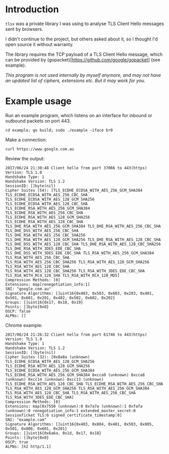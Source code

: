 # Introduction

`tlsx` was a private library I was using to analyse TLS Client Hello messages sent by browsers.

I didn't continue to the project, but others asked about it, so I thought I'd open source it without warranty.

The library requires the TCP payload of a TLS Client Hello message, which can be provided by
(gopacket)[https://github.com/google/gopacket] (see example).

*This program is not used internally by myself anymore, and may not have an updated list of ciphers, extensions etc. But
it may work for you.*

# Example usage

Run an example program, which listens on an interface for inbound or outbound packets on port 443.

```
cd example; go build; sudo ./example -iface br0
```

Make a connection:

```
curl https://www.google.com.au
```

Review the output:

```
2017/06/24 21:30:48 Client hello from port 37066 to 443(https)
Version: TLS 1.0
Handshake Type: 1
Handshake Version: TLS 1.2
SessionID: []byte(nil)
Cipher Suites (54): [TLS_ECDHE_ECDSA_WITH_AES_256_GCM_SHA384 TLS_ECDHE_ECDSA_WITH_AES_256_CBC_SHA
TLS_ECDHE_ECDSA_WITH_AES_128_GCM_SHA256 TLS_ECDHE_ECDSA_WITH_AES_128_CBC_SHA TLS_ECDHE_RSA_WITH_AES_256_GCM_SHA384
TLS_ECDHE_RSA_WITH_AES_256_CBC_SHA TLS_ECDHE_RSA_WITH_AES_128_GCM_SHA256 TLS_ECDHE_RSA_WITH_AES_128_CBC_SHA
TLS_DHE_RSA_WITH_AES_256_GCM_SHA384 TLS_DHE_RSA_WITH_AES_256_CBC_SHA TLS_DHE_DSS_WITH_AES_256_CBC_SHA
TLS_DHE_RSA_WITH_AES_256_CBC_SHA256 TLS_DHE_RSA_WITH_AES_128_GCM_SHA256 TLS_DHE_RSA_WITH_AES_128_CBC_SHA
TLS_DHE_DSS_WITH_AES_128_CBC_SHA TLS_DHE_RSA_WITH_AES_128_CBC_SHA256 TLS_DHE_RSA_WITH_3DES_EDE_CBC_SHA
TLS_DHE_DSS_WITH_3DES_EDE_CBC_SHA TLS_RSA_WITH_AES_256_GCM_SHA384 TLS_RSA_WITH_AES_256_CBC_SHA
TLS_RSA_WITH_AES_256_CBC_SHA256 TLS_RSA_WITH_AES_128_GCM_SHA256 TLS_RSA_WITH_AES_128_CBC_SHA
TLS_RSA_WITH_AES_128_CBC_SHA256 TLS_RSA_WITH_3DES_EDE_CBC_SHA TLS_RSA_WITH_RC4_128_SHA TLS_RSA_WITH_RC4_128_MD5]
Compression Methods: [0]
Extensions: map[renegotiation_info:1]
SNI: "google.com.au"
Signature Algorithms: []uint16{0x403, 0x503, 0x603, 0x203, 0x401, 0x501, 0x601, 0x201, 0x402, 0x502, 0x602, 0x202}
Groups: []uint16{0x17, 0x18, 0x19}
Points: []byte{0x0}
OSCP: false
ALPNs: []
```

Chrome example:

```
2017/06/24 21:26:32 Client hello from port 61746 to 443(https)
Version: TLS 1.0
Handshake Type: 1
Handshake Version: TLS 1.2
SessionID: []byte(nil)
Cipher Suites (32): [0x8a8a (unknown) TLS_ECDHE_ECDSA_WITH_AES_128_GCM_SHA256 TLS_ECDHE_RSA_WITH_AES_128_GCM_SHA256 TLS_ECDHE_ECDSA_WITH_AES_256_GCM_SHA384 TLS_ECDHE_RSA_WITH_AES_256_GCM_SHA384 0xcca9 (unknown) 0xcca8 (unknown) 0xcc14 (unknown) 0xcc13 (unknown) TLS_ECDHE_RSA_WITH_AES_128_CBC_SHA TLS_ECDHE_RSA_WITH_AES_256_CBC_SHA TLS_RSA_WITH_AES_128_GCM_SHA256 TLS_RSA_WITH_AES_256_GCM_SHA384 TLS_RSA_WITH_AES_128_CBC_SHA TLS_RSA_WITH_AES_256_CBC_SHA TLS_RSA_WITH_3DES_EDE_CBC_SHA]
Compression Methods: [0]
Extensions: map[0x7550 (unknown):0 0x7a7a (unknown):1 0xfafa (unknown):0 renegotiation_info:1 extended_master_secret:0 SessionTicket TLS:0 signed_certificate_timestamp:0]
SNI: "example.com"
Signature Algorithms: []uint16{0x403, 0x804, 0x401, 0x503, 0x805, 0x501, 0x806, 0x601, 0x201}
Groups: []uint16{0x6a6a, 0x1d, 0x17, 0x18}
Points: []byte{0x0}
OSCP: true
ALPNs: [h2 http/1.1]
```

